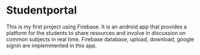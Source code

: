 # Studentportal
This is my first project using Firebase. It is an android app that provides a platform for the students to share resources and involve in discussion on common subjects in real time. Firebase 
database, upload, download, google signin are implemmented in this app.
